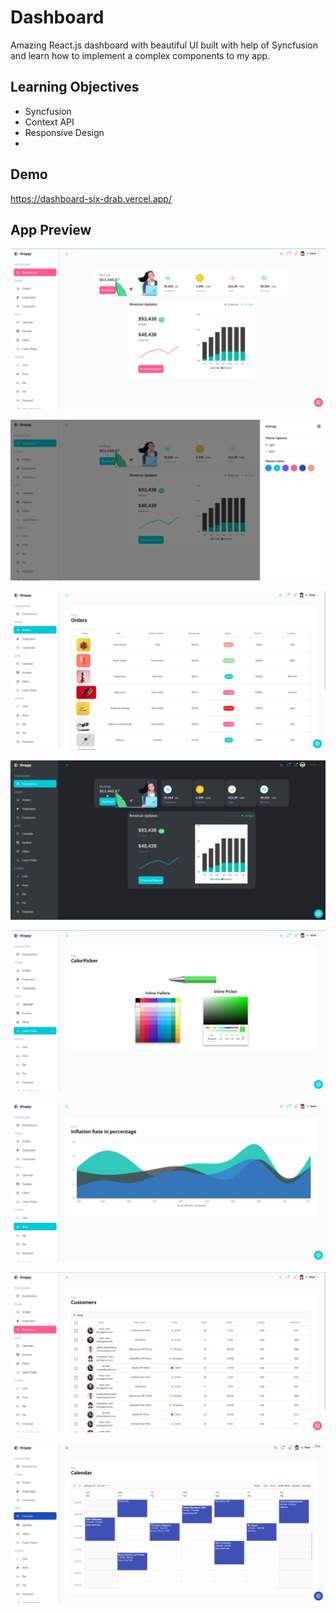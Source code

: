# Dashboard

Amazing React.js dashboard with beautiful UI built with help of Syncfusion and learn how to implement a complex components to my app.

## Learning Objectives

- Syncfusion
- Context API
- Responsive Design
- 
## Demo

https://dashboard-six-drab.vercel.app/

## App Preview

![](src//images/d1.png)

![](src//images/d2.png)

![](src//images/d3.png)

![](src//images/d4.png)

![](src//images/d5.png)

![](src//images/d6.png)

![](src//images/d7.png)

![](src//images/d8.png)

